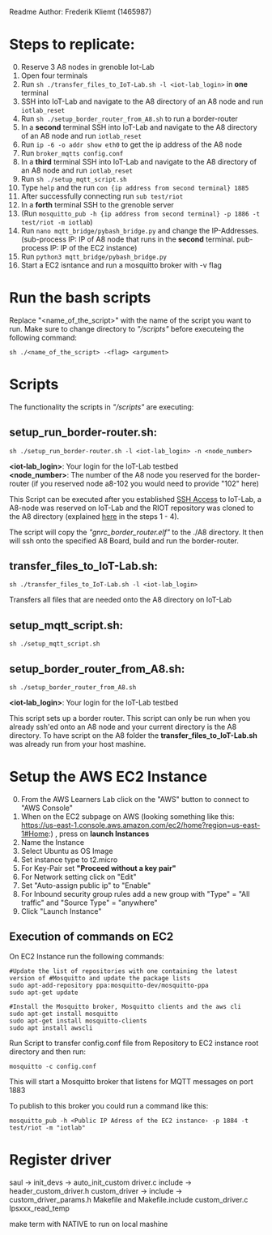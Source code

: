 Readme
Author: Frederik Kliemt (1465987)
# Steps to replicate:
0. Reserve 3 A8 nodes in grenoble Iot-Lab
1. Open four terminals
2. Run `sh ./transfer_files_to_IoT-Lab.sh -l <iot-lab_login>` in __one__ terminal
3. SSH into IoT-Lab and navigate to the A8 directory of an A8 node and run `iotlab_reset`
4. Run `sh ./setup_border_router_from_A8.sh` to run a border-router
5. In a __second__ terminal SSH into IoT-Lab and navigate to the A8 directory of an A8 node and run `iotlab_reset`
6. Run `ip -6 -o addr show eth0` to get the ip address of the A8 node
7. Run `broker_mqtts config.conf`
8. In a __third__ terminal SSH into IoT-Lab and navigate to the A8 directory of an A8 node and run `iotlab_reset`
9. Run `sh ./setup_mqtt_script.sh`
10. Type `help` and the run `con {ip address from second terminal} 1885`
11. After successfully connecting run `sub test/riot`
12. In a __forth__ terminal SSH to the grenoble server
13. (Run `mosquitto_pub -h {ip address from second terminal} -p 1886 -t test/riot -m iotlab`)
14. Run `nano mqtt_bridge/pybash_bridge.py` and change the IP-Addresses. (sub-process IP: IP of A8 node
that runs in the __second__ terminal. pub-process IP: IP of the EC2 instance)
15. Run `python3 mqtt_bridge/pybash_bridge.py`
16. Start a EC2 isntance and run a mosquitto broker with -v flag

# Run the bash scripts
Replace "<name_of_the_script>" with the name of the script you want to run. Make sure to change directory to _"/scripts"_ before executeing the following command:

```
sh ./<name_of_the_script> -<flag> <argument>
```

# Scripts
The functionality the scripts in _"/scripts"_ are executing:

## setup_run_border-router.sh: 
```
sh ./setup_run_border-router.sh -l <iot-lab_login> -n <node_number>
```
__<iot-lab_login>__: Your login for the IoT-Lab testbed
<br>
__<node_number>__: The number of the A8 node you reserved for the border-router (if you reserved node a8-102 you would need to provide "102" here)

This Script can be executed after you established [SSH Access](https://www.iot-lab.info/legacy/tutorials/ssh-access/index.html) to IoT-Lab, a A8-node was reserved on IoT-Lab and the RIOT repository was cloned to the A8 directory (explained [here](https://www.iot-lab.info/legacy/tutorials/riot-public-ipv6-a8-m3/index.html) in the steps 1 - 4). 

The script will copy the _"gnrc_border_router.elf"_ to the ./A8 directory. It then will ssh onto the specified A8 Board, build and run the border-router.

## transfer_files_to_IoT-Lab.sh:
```
sh ./transfer_files_to_IoT-Lab.sh -l <iot-lab_login>
```

Transfers all files that are needed onto the A8 directory on IoT-Lab

## setup_mqtt_script.sh:
```
sh ./setup_mqtt_script.sh
```

## setup_border_router_from_A8.sh: 
```
sh ./setup_border_router_from_A8.sh
```
__<iot-lab_login>__: Your login for the IoT-Lab testbed
<br>

This script sets up a border router. This script can only be run when you already ssh'ed onto an A8 node and your current
directory is the A8 directory. To have script 
on the A8 folder the __transfer_files_to_IoT-Lab.sh__ was already run from your host mashine.

# Setup the AWS EC2 Instance 
0. From the AWS Learners Lab click on the "AWS" button to connect to "AWS Console"
1. When on the EC2 subpage on AWS (looking something like this: https://us-east-1.console.aws.amazon.com/ec2/home?region=us-east-1#Home:)
, press on __launch Instances__
2. Name the Instance
3. Select Ubuntu as OS Image
4. Set instance type to t2.micro
5. For Key-Pair set __"Proceed without a key pair"__
6. For Network setting click on "Edit"
7. Set "Auto-assign public ip" to "Enable"
8. For Inbound security group rules add a new group with "Type" = "All traffic" and "Source Type" = "anywhere"
9. Click "Launch Instance"


## Execution of commands on EC2
On EC2 Instance run the following commands:
```
#Update the list of repositories with one containing the latest version of #Mosquitto and update the package lists
sudo apt-add-repository ppa:mosquitto-dev/mosquitto-ppa
sudo apt-get update

#Install the Mosquitto broker, Mosquitto clients and the aws cli
sudo apt-get install mosquitto
sudo apt-get install mosquitto-clients
sudo apt install awscli
```

Run Script to transfer config.conf file from Repository to EC2 instance root directory and then run:

```
mosquitto -c config.conf
```

This will start a Mosquitto broker that listens for MQTT messages on port 1883

To publish to this broker you could run a command like this:

```
mosquitto_pub -h <Public IP Adress of the EC2 instance› -p 1884 -t test/riot -m "iotlab"
```

# Register driver
saul -> init_devs -> auto_init_custom driver.c
include -> header_custom_driver.h
custom_driver -> include -> custom_driver_params.h
                Makefile and Makefile.include
                custom_driver.c
lpsxxx_read_temp


make term with NATIVE to run on local mashine
